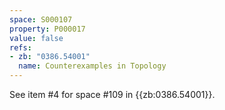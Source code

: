 ```yaml
---
space: S000107
property: P000017
value: false
refs:
- zb: "0386.54001"
  name: Counterexamples in Topology
---
```


See item #4 for space #109 in {{zb:0386.54001}}.
